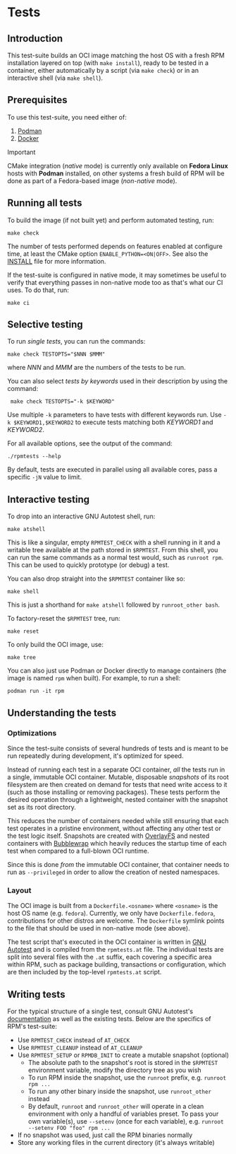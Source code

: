 # Tests

## Introduction

This test-suite builds an OCI image matching the host OS with a fresh RPM
installation layered on top (with `make install`), ready to be tested in a
container, either automatically by a script (via `make check`) or in an
interactive shell (via `make shell`).

## Prerequisites

To use this test-suite, you need either of:

1. [Podman](https://github.com/containers/podman/)
2. [Docker](https://github.com/docker/)

> [!IMPORTANT]
> CMake integration (*native* mode) is currently only available on **Fedora
> Linux** hosts with **Podman** installed, on other systems a fresh build of
> RPM will be done as part of a Fedora-based image (*non-native* mode).

## Running all tests

To build the image (if not built yet) and perform automated testing, run:

    make check

The number of tests performed depends on features enabled at configure time, at
least the CMake option `ENABLE_PYTHON=<ON|OFF>`.  See also the
[INSTALL](../INSTALL) file for more information.

If the test-suite is configured in native mode, it may sometimes be useful to
verify that everything passes in non-native mode too as that's what our CI
uses.  To do that, run:

    make ci

## Selective testing

To run *single tests*, you can run the commands:

    make check TESTOPTS="$NNN $MMM"

where _NNN_ and _MMM_ are the numbers of the tests to be run.

You can also select *tests by keywords* used in their description by using the
command:

     make check TESTOPTS="-k $KEYWORD"

Use multiple `-k` parameters to have tests with different keywords run.  Use
`-k $KEYWORD1,$KEYWORD2` to execute tests matching both _KEYWORD1_ and
_KEYWORD2_.

For all available options, see the output of the command:

	./rpmtests --help

By default, tests are executed in parallel using all available cores, pass a
specific `-jN` value to limit.

## Interactive testing

To drop into an interactive GNU Autotest shell, run:

    make atshell

This is like a singular, empty `RPMTEST_CHECK` with a shell running in it and a
writable tree available at the path stored in `$RPMTEST`.  From this shell, you
can run the same commands as a normal test would, such as `runroot rpm`.  This
can be used to quickly prototype (or debug) a test.

You can also drop straight into the `$RPMTEST` container like so:

    make shell

This is just a shorthand for `make atshell` followed by `runroot_other bash`.

To factory-reset the `$RPMTEST` tree, run:

    make reset

To only build the OCI image, use:

    make tree

You can also just use Podman or Docker directly to manage containers (the image
is named `rpm` when built).  For example, to run a shell:

    podman run -it rpm

## Understanding the tests

### Optimizations

Since the test-suite consists of several hundreds of tests and is meant to be
run repeatedly during development, it's optimized for speed.

Instead of running each test in a separate OCI container, *all* the tests run
in a single, immutable OCI container.  Mutable, disposable *snapshots* of its
root filesystem are then created on demand for tests that need write access to
it (such as those installing or removing packages).  These tests perform the
desired operation through a lightweight, nested container with the snapshot set
as its root directory.

This reduces the number of containers needed while still ensuring that each
test operates in a pristine environment, without affecting any other test or
the test logic itself.  Snapshots are created with
[OverlayFS](https://docs.kernel.org/filesystems/overlayfs.html) and nested
containers with [Bubblewrap](https://github.com/containers/bubblewrap) which
heavily reduces the startup time of each test when compared to a full-blown OCI
runtime.

Since this is done *from* the immutable OCI container, that container needs to
run as `--privileged` in order to allow the creation of nested namespaces.

### Layout

The OCI image is built from a `Dockerfile.<osname>` where `<osname>` is the
host OS name (e.g. `fedora`).  Currently, we only have `Dockerfile.fedora`,
contributions for other distros are welcome.  The `Dockerfile` symlink points
to the file that should be used in non-native mode (see above).

The test script that's executed in the OCI container is written in [GNU
Autotest](https://www.gnu.org/savannah-checkouts/gnu/autoconf/manual/autoconf-2.71/autoconf.html#Using-Autotest)
and is compiled from the `rpmtests.at` file.  The individual tests are split
into several files with the `.at` suffix, each covering a specific area within
RPM, such as package building, transactions or configuration, which are then
included by the top-level `rpmtests.at` script.

## Writing tests

For the typical structure of a single test, consult GNU Autotest's
[documentation](https://www.gnu.org/savannah-checkouts/gnu/autoconf/manual/autoconf-2.71/autoconf.html#Writing-Testsuites)
as well as the existing tests.  Below are the specifics of RPM's test-suite:

* Use `RPMTEST_CHECK` instead of `AT_CHECK`
* Use `RPMTEST_CLEANUP` instead of `AT_CLEANUP`
* Use `RPMTEST_SETUP` or `RPMDB_INIT` to create a mutable snapshot (optional)
    * The absolute path to the snapshot's root is stored in the `$RPMTEST`
      environment variable, modify the directory tree as you wish
    * To run RPM inside the snapshot, use the `runroot` prefix, e.g. `runroot
      rpm ...`
    * To run any other binary inside the snapshot, use `runroot_other` instead
    * By default, `runroot` and `runroot_other` will operate in a clean
      environment with only a handful of variables preset.  To pass your own
      variable(s), use `--setenv` (once for each variable), e.g. `runroot
      --setenv FOO "foo" rpm ...`
* If no snapshot was used, just call the RPM binaries normally
* Store any working files in the current directory (it's always writable)
